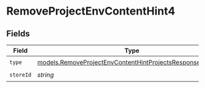 # RemoveProjectEnvContentHint4


## Fields

| Field                                                                                                                        | Type                                                                                                                         | Required                                                                                                                     | Description                                                                                                                  |
| ---------------------------------------------------------------------------------------------------------------------------- | ---------------------------------------------------------------------------------------------------------------------------- | ---------------------------------------------------------------------------------------------------------------------------- | ---------------------------------------------------------------------------------------------------------------------------- |
| `type`                                                                                                                       | [models.RemoveProjectEnvContentHintProjectsResponse200Type](../models/removeprojectenvcontenthintprojectsresponse200type.md) | :heavy_check_mark:                                                                                                           | N/A                                                                                                                          |
| `storeId`                                                                                                                    | *string*                                                                                                                     | :heavy_check_mark:                                                                                                           | N/A                                                                                                                          |